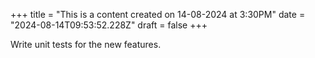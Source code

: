 +++
title = "This is a content created on 14-08-2024 at 3:30PM"
date = "2024-08-14T09:53:52.228Z"
draft = false
+++

  Write unit tests for the new features.
        